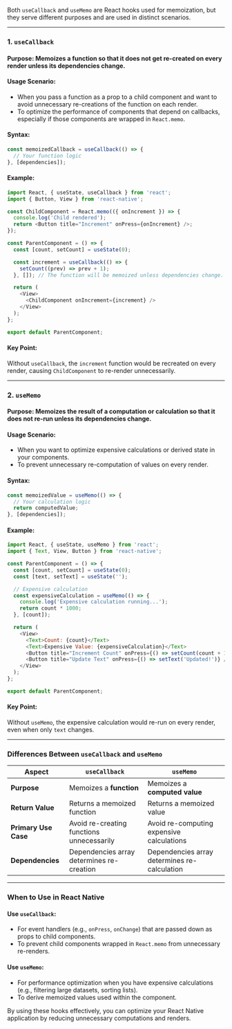 Both `useCallback` and `useMemo` are React hooks used for memoization, but they serve different purposes and are used in distinct scenarios.

---

### **1. `useCallback`**
#### **Purpose**: Memoizes a function so that it does not get re-created on every render unless its dependencies change.

#### **Usage Scenario**:
- When you pass a function as a prop to a child component and want to avoid unnecessary re-creations of the function on each render.
- To optimize the performance of components that depend on callbacks, especially if those components are wrapped in `React.memo`.

#### **Syntax**:
```javascript
const memoizedCallback = useCallback(() => {
  // Your function logic
}, [dependencies]);
```

#### **Example**:
```javascript
import React, { useState, useCallback } from 'react';
import { Button, View } from 'react-native';

const ChildComponent = React.memo(({ onIncrement }) => {
  console.log('Child rendered');
  return <Button title="Increment" onPress={onIncrement} />;
});

const ParentComponent = () => {
  const [count, setCount] = useState(0);

  const increment = useCallback(() => {
    setCount((prev) => prev + 1);
  }, []); // The function will be memoized unless dependencies change.

  return (
    <View>
      <ChildComponent onIncrement={increment} />
    </View>
  );
};

export default ParentComponent;
```

#### **Key Point**:
Without `useCallback`, the `increment` function would be recreated on every render, causing `ChildComponent` to re-render unnecessarily.

---

### **2. `useMemo`**
#### **Purpose**: Memoizes the result of a computation or calculation so that it does not re-run unless its dependencies change.

#### **Usage Scenario**:
- When you want to optimize expensive calculations or derived state in your components.
- To prevent unnecessary re-computation of values on every render.

#### **Syntax**:
```javascript
const memoizedValue = useMemo(() => {
  // Your calculation logic
  return computedValue;
}, [dependencies]);
```

#### **Example**:
```javascript
import React, { useState, useMemo } from 'react';
import { Text, View, Button } from 'react-native';

const ParentComponent = () => {
  const [count, setCount] = useState(0);
  const [text, setText] = useState('');

  // Expensive calculation
  const expensiveCalculation = useMemo(() => {
    console.log('Expensive calculation running...');
    return count * 1000;
  }, [count]);

  return (
    <View>
      <Text>Count: {count}</Text>
      <Text>Expensive Value: {expensiveCalculation}</Text>
      <Button title="Increment Count" onPress={() => setCount(count + 1)} />
      <Button title="Update Text" onPress={() => setText('Updated!')} />
    </View>
  );
};

export default ParentComponent;
```

#### **Key Point**:
Without `useMemo`, the expensive calculation would re-run on every render, even when only `text` changes.

---

### **Differences Between `useCallback` and `useMemo`**

| Aspect                   | `useCallback`                                | `useMemo`                                   |
|--------------------------|-----------------------------------------------|--------------------------------------------|
| **Purpose**              | Memoizes a **function**                      | Memoizes a **computed value**              |
| **Return Value**         | Returns a memoized function                  | Returns a memoized value                   |
| **Primary Use Case**     | Avoid re-creating functions unnecessarily    | Avoid re-computing expensive calculations  |
| **Dependencies**         | Dependencies array determines re-creation    | Dependencies array determines re-calculation |

---

### **When to Use in React Native**

#### **Use `useCallback`**:
- For event handlers (e.g., `onPress`, `onChange`) that are passed down as props to child components.
- To prevent child components wrapped in `React.memo` from unnecessary re-renders.

#### **Use `useMemo`**:
- For performance optimization when you have expensive calculations (e.g., filtering large datasets, sorting lists).
- To derive memoized values used within the component.

By using these hooks effectively, you can optimize your React Native application by reducing unnecessary computations and renders.
